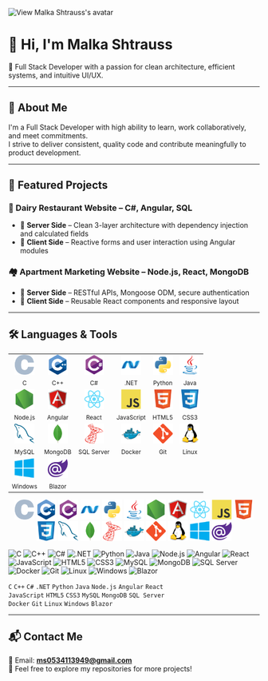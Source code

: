 ![View Malka Shtrauss's avatar](https://avatars.githubusercontent.com/u/YOUR-ID?v=4)
# 👋 Hi, I'm Malka Shtrauss

🎯 Full Stack Developer with a passion for clean architecture, efficient systems, and intuitive UI/UX.

---

## 🌟 About Me

I'm a Full Stack Developer with high ability to learn, work collaboratively, and meet commitments.  
I strive to deliver consistent, quality code and contribute meaningfully to product development.

---

## 📁 Featured Projects

### 🧀 Dairy Restaurant Website – C#, Angular, SQL
- 🔗 **Server Side** – Clean 3-layer architecture with dependency injection and calculated fields  
- 🔗 **Client Side** – Reactive forms and user interaction using Angular modules

### 🏘 Apartment Marketing Website – Node.js, React, MongoDB
- 🔗 **Server Side** – RESTful APIs, Mongoose ODM, secure authentication  
- 🔗 **Client Side** – Reusable React components and responsive layout

---

## 🛠️ Languages & Tools

<p align="center">
  <table>
    <tr>
      <td align="center"><img src="https://raw.githubusercontent.com/devicons/devicon/master/icons/c/c-original.svg" width="40"/><br/><sub>C</sub></td>
      <td align="center"><img src="https://raw.githubusercontent.com/devicons/devicon/master/icons/cplusplus/cplusplus-original.svg" width="40"/><br/><sub>C++</sub></td>
      <td align="center"><img src="https://raw.githubusercontent.com/devicons/devicon/master/icons/csharp/csharp-original.svg" width="40"/><br/><sub>C#</sub></td>
      <td align="center"><img src="https://raw.githubusercontent.com/devicons/devicon/master/icons/dot-net/dot-net-original.svg" width="40"/><br/><sub>.NET</sub></td>
      <td align="center"><img src="https://raw.githubusercontent.com/devicons/devicon/master/icons/python/python-original.svg" width="40"/><br/><sub>Python</sub></td>
      <td align="center"><img src="https://raw.githubusercontent.com/devicons/devicon/master/icons/java/java-original.svg" width="40"/><br/><sub>Java</sub></td>
    </tr>
    <tr>
      <td align="center"><img src="https://raw.githubusercontent.com/devicons/devicon/master/icons/nodejs/nodejs-original.svg" width="40"/><br/><sub>Node.js</sub></td>
      <td align="center"><img src="https://raw.githubusercontent.com/devicons/devicon/master/icons/angularjs/angularjs-original.svg" width="40"/><br/><sub>Angular</sub></td>
      <td align="center"><img src="https://raw.githubusercontent.com/devicons/devicon/master/icons/react/react-original.svg" width="40"/><br/><sub>React</sub></td>
      <td align="center"><img src="https://raw.githubusercontent.com/devicons/devicon/master/icons/javascript/javascript-original.svg" width="40"/><br/><sub>JavaScript</sub></td>
      <td align="center"><img src="https://raw.githubusercontent.com/devicons/devicon/master/icons/html5/html5-original.svg" width="40"/><br/><sub>HTML5</sub></td>
      <td align="center"><img src="https://raw.githubusercontent.com/devicons/devicon/master/icons/css3/css3-original.svg" width="40"/><br/><sub>CSS3</sub></td>
    </tr>
    <tr>
      <td align="center"><img src="https://raw.githubusercontent.com/devicons/devicon/master/icons/mysql/mysql-original.svg" width="40"/><br/><sub>MySQL</sub></td>
      <td align="center"><img src="https://raw.githubusercontent.com/devicons/devicon/master/icons/mongodb/mongodb-original.svg" width="40"/><br/><sub>MongoDB</sub></td>
      <td align="center"><img src="https://raw.githubusercontent.com/devicons/devicon/master/icons/microsoftsqlserver/microsoftsqlserver-plain.svg" width="40"/><br/><sub>SQL Server</sub></td>
      <td align="center"><img src="https://raw.githubusercontent.com/devicons/devicon/master/icons/docker/docker-original.svg" width="40"/><br/><sub>Docker</sub></td>
      <td align="center"><img src="https://raw.githubusercontent.com/devicons/devicon/master/icons/git/git-original.svg" width="40"/><br/><sub>Git</sub></td>
      <td align="center"><img src="https://raw.githubusercontent.com/devicons/devicon/master/icons/linux/linux-original.svg" width="40"/><br/><sub>Linux</sub></td>
    </tr>
    <tr>
      <td align="center"><img src="https://raw.githubusercontent.com/devicons/devicon/master/icons/windows8/windows8-original.svg" width="40"/><br/><sub>Windows</sub></td>
      <td align="center"><img src="https://raw.githubusercontent.com/devicons/devicon/master/icons/blazor/blazor-original.svg" width="40"/><br/><sub>Blazor</sub></td>
    </tr>
  </table>
</p>

<p align="center">
  <img src="https://raw.githubusercontent.com/devicons/devicon/master/icons/c/c-original.svg" alt="C" width="40"/>
  <img src="https://raw.githubusercontent.com/devicons/devicon/master/icons/cplusplus/cplusplus-original.svg" alt="C++" width="40"/>
  <img src="https://raw.githubusercontent.com/devicons/devicon/master/icons/csharp/csharp-original.svg" alt="C#" width="40"/>
  <img src="https://raw.githubusercontent.com/devicons/devicon/master/icons/dot-net/dot-net-original.svg" alt=".NET" width="40"/>
  <img src="https://raw.githubusercontent.com/devicons/devicon/master/icons/python/python-original.svg" alt="Python" width="40"/>
  <img src="https://raw.githubusercontent.com/devicons/devicon/master/icons/java/java-original.svg" alt="Java" width="40"/>
  <img src="https://raw.githubusercontent.com/devicons/devicon/master/icons/nodejs/nodejs-original.svg" alt="Node.js" width="40"/>
  <img src="https://raw.githubusercontent.com/devicons/devicon/master/icons/angularjs/angularjs-original.svg" alt="Angular" width="40"/>
  <img src="https://raw.githubusercontent.com/devicons/devicon/master/icons/react/react-original.svg" alt="React" width="40"/>
  <img src="https://raw.githubusercontent.com/devicons/devicon/master/icons/javascript/javascript-original.svg" alt="JavaScript" width="40"/>
  <img src="https://raw.githubusercontent.com/devicons/devicon/master/icons/html5/html5-original.svg" alt="HTML5" width="40"/>
  <img src="https://raw.githubusercontent.com/devicons/devicon/master/icons/css3/css3-original.svg" alt="CSS3" width="40"/>
  <img src="https://raw.githubusercontent.com/devicons/devicon/master/icons/mysql/mysql-original.svg" alt="MySQL" width="40"/>
  <img src="https://raw.githubusercontent.com/devicons/devicon/master/icons/mongodb/mongodb-original.svg" alt="MongoDB" width="40"/>
  <img src="https://raw.githubusercontent.com/devicons/devicon/master/icons/microsoftsqlserver/microsoftsqlserver-plain.svg" alt="SQL Server" width="40"/>
  <img src="https://raw.githubusercontent.com/devicons/devicon/master/icons/docker/docker-original.svg" alt="Docker" width="40"/>
  <img src="https://raw.githubusercontent.com/devicons/devicon/master/icons/git/git-original.svg" alt="Git" width="40"/>
  <img src="https://raw.githubusercontent.com/devicons/devicon/master/icons/linux/linux-original.svg" alt="Linux" width="40"/>
  <img src="https://raw.githubusercontent.com/devicons/devicon/master/icons/windows8/windows8-original.svg" alt="Windows" width="40"/>
  <img src="https://raw.githubusercontent.com/devicons/devicon/master/icons/blazor/blazor-original.svg" alt="Blazor" width="40"/>
</p>

![C](https://img.shields.io/badge/-C-555?style=flat-square&logo=c)
![C++](https://img.shields.io/badge/-C++-00599C?style=flat-square&logo=c%2B%2B)
![C#](https://img.shields.io/badge/-C%23-239120?style=flat-square&logo=c-sharp)
![.NET](https://img.shields.io/badge/-.NET-512BD4?style=flat-square&logo=dotnet)
![Python](https://img.shields.io/badge/-Python-3776AB?style=flat-square&logo=python)
![Java](https://img.shields.io/badge/-Java-007396?style=flat-square&logo=java)
![Node.js](https://img.shields.io/badge/-Node.js-339933?style=flat-square&logo=node.js)
![Angular](https://img.shields.io/badge/-Angular-DD0031?style=flat-square&logo=angular)
![React](https://img.shields.io/badge/-React-61DAFB?style=flat-square&logo=react)
![JavaScript](https://img.shields.io/badge/-JavaScript-F7DF1E?style=flat-square&logo=javascript&logoColor=000)
![HTML5](https://img.shields.io/badge/-HTML5-E34F26?style=flat-square&logo=html5)
![CSS3](https://img.shields.io/badge/-CSS3-1572B6?style=flat-square&logo=css3)
![MySQL](https://img.shields.io/badge/-MySQL-4479A1?style=flat-square&logo=mysql)
![MongoDB](https://img.shields.io/badge/-MongoDB-47A248?style=flat-square&logo=mongodb)
![SQL Server](https://img.shields.io/badge/-SQL%20Server-CC2927?style=flat-square&logo=microsoft-sql-server)
![Docker](https://img.shields.io/badge/-Docker-2496ED?style=flat-square&logo=docker)
![Git](https://img.shields.io/badge/-Git-F05032?style=flat-square&logo=git)
![Linux](https://img.shields.io/badge/-Linux-FCC624?style=flat-square&logo=linux)
![Windows](https://img.shields.io/badge/-Windows-0078D6?style=flat-square&logo=windows)
![Blazor](https://img.shields.io/badge/-Blazor-512BD4?style=flat-square&logo=blazor)

`C` `C++` `C#` `.NET` `Python` `Java` `Node.js` `Angular` `React`  
`JavaScript` `HTML5` `CSS3` `MySQL` `MongoDB` `SQL Server`  
`Docker` `Git` `Linux` `Windows` `Blazor`

---

## 📬 Contact Me

📧 Email: **ms0534113949@gmail.com**  
📁 Feel free to explore my repositories for more projects!
